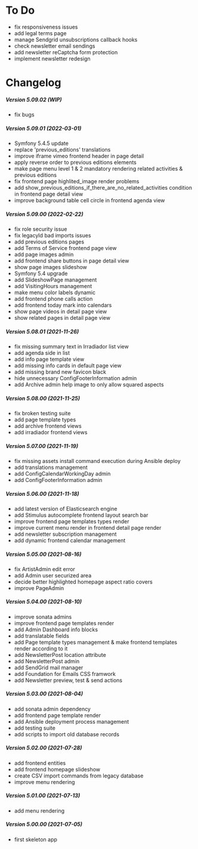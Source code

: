 To Do
=====

 * fix responsiveness issues
 * add legal terms page
 * manage Sendgrid unsubscriptions callback hooks
 * check newsletter email sendings
 * add newsletter reCaptcha form protection
 * implement newsletter redesign

Changelog
=========

##### Version 5.09.02 (WIP)
 * fix bugs

##### Version 5.09.01 (2022-03-01)
 * Symfony 5.4.5 update
 * replace 'previous_editions' translations
 * improve iframe vimeo frontend header in page detail
 * apply reverse order to previous editions elements
 * make page menu level 1 & 2 mandatory rendering related activities & previous editions
 * fix frontend page highlited_image render problems
 * add show_previous_editions_if_there_are_no_related_activities condition in frontend page detail view
 * improve background table cell circle in frontend agenda view

##### Version 5.09.00 (2022-02-22)
 * fix role security issue
 * fix legacyId bad imports issues
 * add previous editions pages
 * add Terms of Service frontend page view
 * add page images admin
 * add frontend share buttons in page detail view
 * show page images slideshow
 * Symfony 5.4 upgrade
 * add SlideshowPage management
 * add VisitingHours management
 * make menu color labels dynamic
 * add frontend phone calls action
 * add frontend today mark into calendars
 * show page videos in detail page view
 * show related pages in detail page view

##### Version 5.08.01 (2021-11-26)
 * fix missing summary text in Irradiador list view
 * add agenda side in list
 * add info page template view
 * add missing info cards in default page view
 * add missing brand new favicon black
 * hide unnecessary ConfigFooterInformation admin
 * add Archive admin help image to only allow squared aspects

##### Version 5.08.00 (2021-11-25)
 * fix broken testing suite
 * add page template types
 * add archive frontend views
 * add irradiador frontend views

##### Version 5.07.00 (2021-11-19)
 * fix missing assets install command execution during Ansible deploy
 * add translations management
 * add ConfigCalendarWorkingDay admin
 * add ConfigFooterInformation admin

##### Version 5.06.00 (2021-11-18)
 * add latest version of Elasticsearch engine
 * add Stimulus autocomplete frontend layout search bar
 * improve frontend page templates types render
 * improve current menu render in frontend detail page render
 * add newsletter subscription management
 * add dynamic frontend calendar management

##### Version 5.05.00 (2021-08-16)
 * fix ArtistAdmin edit error
 * add Admin user securized area
 * decide better highlighted homepage aspect ratio covers
 * improve PageAdmin

##### Version 5.04.00 (2021-08-10)
 * improve sonata admins
 * improve frontend page templates render
 * add Admin Dashboard info blocks
 * add translatable fields
 * add Page template types management & make frontend templates render according to it
 * add NewsletterPost location attribute
 * add NewsletterPost admin
 * add SendGrid mail manager
 * add Foundation for Emails CSS framwork
 * add Newsletter preview, test & send actions

##### Version 5.03.00 (2021-08-04)
 * add sonata admin dependency
 * add frontend page template render
 * add Ansible deployment process management
 * add testing suite
 * add scripts to import old database records

##### Version 5.02.00 (2021-07-28)
 * add frontend entities
 * add frontend homepage slideshow
 * create CSV import commands from legacy database
 * improve menu rendering

##### Version 5.01.00 (2021-07-13)
 * add menu rendering

##### Version 5.00.00 (2021-07-05)
 * first skeleton app
